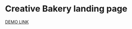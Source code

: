 # Creative Bakery landing page

[DEMO LINK](https://DolishniiVolodymyr.github.io/layout_creativeBakery/)
